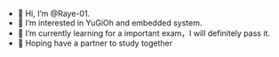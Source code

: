 - 👋 Hi, I’m @Raye-01.
- 👀 I’m interested in YuGiOh and embedded system.
- 🌱 I’m currently learning for a important exam，I will definitely pass it.
- 💞️ Hoping have a partner to study together
